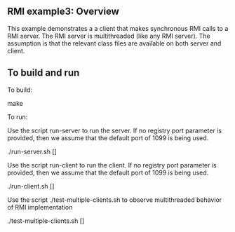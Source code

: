 
RMI example3: Overview
----------------------

This example demonstrates a a client that makes synchronous RMI calls to a RMI server. The RMI server is multithreaded (like any RMI server). The assumption is that the relevant class files are available on both server and client.

To build and run
----------------

To build: 

make

To run:

Use the script run-server to run the server. If no registry port parameter is provided, then we assume that the default port of 1099 is being used.

./run-server.sh [<registry port>]

Use the script run-client to run the client. If no registry port parameter is provided, then we assume that the default port of 1099 is being used.

./run-client.sh <server host> [<registry port>]

Use the script ./test-multiple-clients.sh to observe multithreaded behavior of RMI implementation

./test-multiple-clients.sh  <server host> [<registry port>]
